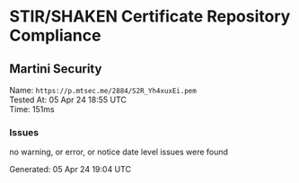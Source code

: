 # STIR/SHAKEN Certificate Repository Compliance

## Martini Security

Name: `https://p.mtsec.me/2884/S2R_Yh4xuxEi.pem`\
Tested At: 05 Apr 24 18:55 UTC\
Time: 151ms

### Issues

no warning, or error, or notice date level issues were found

Generated: 05 Apr 24 19:04 UTC